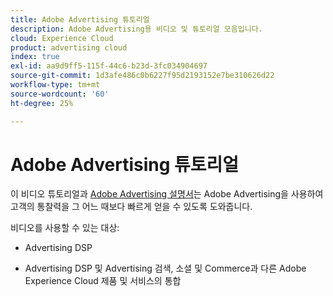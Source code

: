 ```yaml
---
title: Adobe Advertising 튜토리얼
description: Adobe Advertising용 비디오 및 튜토리얼 모음입니다.
cloud: Experience Cloud
product: advertising cloud
index: true
exl-id: aa9d9ff5-115f-44c6-b23d-3fc034904697
source-git-commit: 1d3afe486c0b6227f95d2193152e7be310626d22
workflow-type: tm+mt
source-wordcount: '60'
ht-degree: 25%

---
```


# Adobe Advertising 튜토리얼

이 비디오 튜토리얼과 [Adobe Advertising 설명서](https://experienceleague.adobe.com/ko/docs/advertising)는 Adobe Advertising을 사용하여 고객의 통찰력을 그 어느 때보다 빠르게 얻을 수 있도록 도와줍니다.

비디오를 사용할 수 있는 대상:

* Advertising DSP

* Advertising DSP 및 Advertising 검색, 소셜 및 Commerce과 다른 Adobe Experience Cloud 제품 및 서비스의 통합

<!--
See other -learn tutorials landing pages to get ideas for additional content
-->
